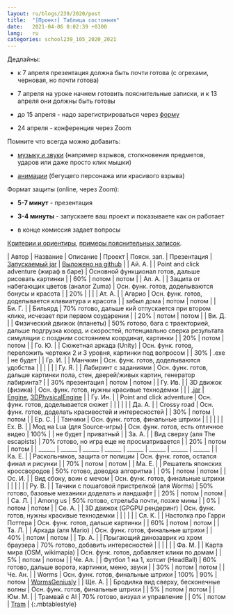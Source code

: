 ```yaml
---
layout: ru/blogs/239/2020/post
title:  "[Проект] Таблица состояния"
date:   2021-04-06 0:02:39 +0300
lang:   ru
categories: school239_105_2020_2021
---
```


Дедлайны:

 - к 7 апреля презентация должна быть почти готова (с огрехами, черновая, но почти готова)
 
 - 7 апреля на уроке начнем готовить пояснительные записки, и к 13 апреля они должны быть готовы
 
 - до 15 апреля - надо зарегистрироваться через [форму](http://www.239.ru/conf-informatics)
 
 - 24 апреля - конференция через Zoom
 
Помните что всегда можно добавить:

 - [музыку и звуки](/blogs/239/2020/school239_105_2020_2021/2021/02/15/projects-wav.html) (например взрывов, столкновения предметов, ударов или даже просто клик мышки)
 
 - [анимации](/blogs/239/2020/school239_105_2020_2021/2020/12/21/animation-sound.html) (бегущего персонажа или красивого взрыва)
 
Формат защиты (online, через Zoom):

 - **5-7 минут** - презентация
 
 - **3-4 минуты** - запускаете ваш проект и показываете как он работает
 
 - в конце комиссия задает вопросы
 
[Критерии и ориентиры](/blogs/239/2020/school239_105_2020_2021/2021/03/15/conference-docs.html), [примеры пояснительных записок](/blogs/239/2018/school239_105_2018_2019/2019/05/23/projects-result.html).
 
| Автор     | Название            | Описание                                   | Проект               | Поясн. зап. | Презентация | [Запускаемый jar](/blogs/239/2018/school239_105_2018_2019/2019/04/15/jar-packaging.html) | [Выложено на github](/blogs/239/2020/school239_105_2020_2021/2021/03/01/github.html) |
| Ай. А.    |                     | Point and click adventure (жираф в баре)   | Основной функционал готов, дальше рисовать картинки |  | 60% | потом | потом |
| Ал. А.    |                     | Защита от набегающих цветов (аналог Zuma)  | Осн. функ. готов, доделываются бонусы и красота |  | 20% |  |  |
| Ат. А.    |                     | Агарио                                     | Осн. функ. готов, доделывается клавиатура и красота |  | забыл дома | потом | потом |
| Би. Г.    |                     | Бильярд                                    | 70% готово, дальше кий отпускается при втором клике, исчезает при первом соударении |  | 20% | потом | потом |
| Ви. Д.    |                     | Физический движок (планеты)                | 50% готово, бага с траекторией, дальше подгрузка коорд. и скоростей, потенциально сверка результата симуляции с поздним состоянием координат, картинки |  | 20% | потом | потом |
| Го. Ю.    |                     | Сюжетная аркада (Unity)                    | Осн. функ. готов, переложить чертежи 2 и 3 уровня, картинки под вопросом |  | 30% | .exe | не будет |
| Гр. И.    |                     | Манчкин                                    | Осн. функ. готов, доделываются удобства |  |  |  |  |
| Гу. Я.    |                     | Лабиринт с заданиями                       | Осн. функ. готов, дальше картинки пола, стен, дверей/живых картин, генератор лабиринта? |  | 30% презентация | потом | потом |
| Гу. Ив.   |                     | 3D движок (физика)                         | Осн. функ. готов, нужны красивые технодемки |  |  | [.jar](https://github.com/VanyaXIII/3DPhysicalEngine/tree/master/out/artifacts/3DPhysicalEngine_jar) | [Engine](https://github.com/VanyaXIII/Engine), [3DPhysicalEngine](https://github.com/VanyaXIII/3DPhysicalEngine) |
| Гу. Ин.   |                     | Point and click adventure                  | Осн. функ. готов, доделывается сюжет |  |  |  |  |
| Да. А.    |                     | Crossy road                                | Осн. функ. готов, доделать красивостей и интересностей |  | 30% | потом | потом |
| Ер. С.    |                     | Танчики                                    | Осн. функ. готов, финальные штрихи |  |  |  |  |
| Ех. В.    |                     | Мод на Lua (для Source-игры)               | Осн. функ. готов, есть отличное видео | 100% |  | не будет | приватный |
| За. А.    |                     | Вид сверху (аля The escapists)             | 70% готово, но игра еще не просматривается |  | 20% | потом | потом |
| ______ | ______ | ______ | ______ | ______ | ______ | ______ | ______ |
| Ка. Е.    |                     | Раскольников, защита от полиции            | Осн. функ. готов, остался финал и рисунки |  | 70% | потом | потом |
| Ма. Е.    |                     | Решатель японских кроссвородов             | 50% готово, доводка алгоритма |  | 0% | потом | потом |
| Ос. И.    |                     | Вид сбоку, воин с мечом                    | Осн. функ. готов, финальные штрихи |  |  |  |  |
| Ру. В.    |                     | Тачики с пошаговой пристрелкой (аля Worms) | 50% готово, базовые механики доделать и ландшафт |  | 20% | потом | потом |
| Са. Л.    |                     | Among us                                   | 50% готово, стрельба почти, позже мины |  | 0% | потом | потом |
| Се. А.    |                     | 3D движок (GPGPU рендеринг)                | Осн. функ. готов, нужны красивые технодемки |  |  |  |  |
| Сл. К.    |                     | Настолка про Гарри Поттера                 | Осн. функ. готов, дальше картинки |  | 60% | потом | потом |
| Та. Л.    |                     | Аркада (аля Mario)                         | Осн. функ. готов, финальные штрихи |  | 40% | потом | потом |
| Тр. А.    |                     | Прыгающий динозаврик из хром браузера      | 70% готово, добавить интересностей |  |  |  |  |
| Фа. М.    |                     | Карта мира (OSM, wikimapia)                | Осн. функ. готов, добавляет клики по домам |  | 5% | потом | потом |
| Че. Ал.   |                     | Футбол 1 на 1, хотсит (HeadBall)           | 60% готово, дальше ворота, картинки, меню, звуки |  | 30% | потом | потом |
| Че. Ан.   |                     | Worms                                      | Осн. функ. готов, финальные штрихи | 100% | 90% | потом | [WormsGeniusly](https://github.com/TushaChesnokova/WormsGeniusly) |
| Ще. А.    |                     | Бродилка вид сверху, бесконечные волны     | Осн. функ. готов, финальные штрихи |  | 5% | потом | потом |
| Юм. М.    |                     | Трамвай с AI                               | 70% готово, визуал и управление |  | 0% | потом | [Tram](https://github.com/MikluhaMaklay/Tram) |
{:.mbtablestyle}


<!---
| Автор     | Проект | Цель | 23 декабря        | 16 декабря        |
| Ай. А.    | ---    | ---  | ---               | ---               |
| Ал. А.    | ---    | ---  | ---               | ---               |
| Ат. А.    | ---    | ---  | ---               | ---               |
| Би. Г.    | ---    | ---  | ---               | ---               |
| Ви. Д.    | ---    | ---  | ---               | ---               |
| Го. Ю.    | ---    | ---  | ---               | ---               |
| Гр. И.    | ---    | ---  | ---               | ---               |
| Гу. Я.    | ---    | ---  | ---               | ---               |
| Гу. Ив.   | ---    | ---  | ---               | ---               |
| Гу. Ин.   | ---    | ---  | ---               | ---               |
| Да. А.    | ---    | ---  | ---               | ---               |
| Ер. С.    | ---    | ---  | ---               | ---               |
| Ех. В.    | ---    | ---  | ---               | ---               |
| За. А.    | ---    | ---  | ---               | ---               |
| ---       | ---    | ---  | ---               | ---               |
| Ка. Е.    | ---    | ---  | ---               | ---               |
| Ма. Е.    | ---    | ---  | ---               | ---               |
| Ос. И.    | ---    | ---  | ---               | ---               |
| Ру. В.    | ---    | ---  | ---               | ---               |
| Са. Л.    | ---    | ---  | ---               | ---               |
| Се. А.    | ---    | ---  | ---               | ---               |
| Сл. К.    | ---    | ---  | ---               | ---               |
| Та. Л.    | ---    | ---  | ---               | ---               |
| Тр. А.    | ---    | ---  | ---               | ---               |
| Фа. М.    | ---    | ---  | ---               | ---               |
| Че. Ал.   | ---    | ---  | ---               | ---               |
| Че. Ан.   | ---    | ---  | ---               | ---               |
| Ще. А.    | ---    | ---  | ---               | ---               |
| Юм. М.    | ---    | ---  | ---               | ---               |
-->
